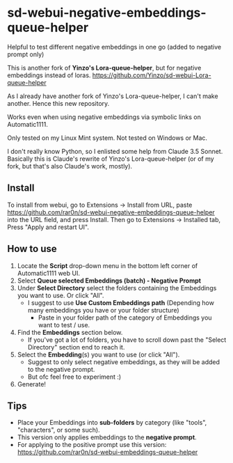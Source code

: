 # sd-webui-negative-embeddings-queue-helper
Helpful to test different negative embeddings in one go (added to negative prompt only)

This is another fork of **Yinzo's Lora-queue-helper**, but for negative embeddings instead of loras. https://github.com/Yinzo/sd-webui-Lora-queue-helper

As I already have another fork of Yinzo's Lora-queue-helper, I can't make another. Hence this new repository.

Works even when using negative embeddings via symbolic links on Automatic1111.

Only tested on my Linux Mint system. Not tested on Windows or Mac.

I don't really know Python, so I enlisted some help from Claude 3.5 Sonnet. Basically this is Claude's rewrite of Yinzo's Lora-queue-helper (or of my fork, but that's also Claude's work, mostly).

## Install
To install from webui, go to Extensions -> Install from URL, paste https://github.com/rar0n/sd-webui-negative-embeddings-queue-helper into the URL field, and press Install.
Then go to Extensions -> Installed tab, Press "Apply and restart UI".

## How to use
1. Locate the **Script** drop-down menu in the bottom left corner of Automatic1111 web UI.
2. Select **Queue selected Embeddings (batch) - Negative Prompt**
3. Under **Select Directory** select the folders containing the Embeddings you want to use. Or click "All".
   + I suggest to use **Use Custom Embeddings path** (Depending how many embeddings you have or your folder structure)
      + Paste in your folder path of the category of Embeddings you want to test / use.
4. Find the **Embeddings** section below.
   + If you've got a lot of folders, you have to scroll down past the "Select Directory" section end to reach it.
6.  Select the **Embedding**(s) you want to use (or click "All").
     + Suggest to only select negative embeddings, as they will be added to the negative prompt.
     + But ofc feel free to experiment :)
8. Generate!

## Tips

- Place your Embeddings into **sub-folders** by category (like "tools", "characters", or some such).
- This version only applies embeddings to the **negative prompt**.
- For applying to the positive prompt use this version: https://github.com/rar0n/sd-webui-embeddings-queue-helper
